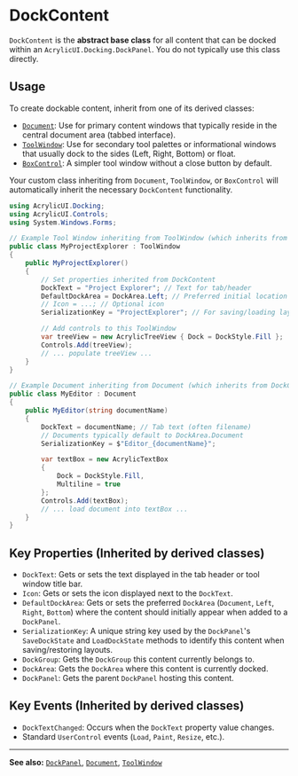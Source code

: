 # DockContent

`DockContent` is the **abstract base class** for all content that can be docked within an `AcrylicUI.Docking.DockPanel`. You do not typically use this class directly.

## Usage

To create dockable content, inherit from one of its derived classes:

*   [`Document`](Document.md): Use for primary content windows that typically reside in the central document area (tabbed interface).
*   [`ToolWindow`](ToolWindow.md): Use for secondary tool palettes or informational windows that usually dock to the sides (Left, Right, Bottom) or float.
*   [`BoxControl`](../controls/BoxControl.md): A simpler tool window without a close button by default.

Your custom class inheriting from `Document`, `ToolWindow`, or `BoxControl` will automatically inherit the necessary `DockContent` functionality.

```csharp
using AcrylicUI.Docking;
using AcrylicUI.Controls;
using System.Windows.Forms;

// Example Tool Window inheriting from ToolWindow (which inherits from DockContent)
public class MyProjectExplorer : ToolWindow
{
    public MyProjectExplorer()
    {
        // Set properties inherited from DockContent
        DockText = "Project Explorer"; // Text for tab/header
        DefaultDockArea = DockArea.Left; // Preferred initial location
        // Icon = ...; // Optional icon
        SerializationKey = "ProjectExplorer"; // For saving/loading layout

        // Add controls to this ToolWindow
        var treeView = new AcrylicTreeView { Dock = DockStyle.Fill };
        Controls.Add(treeView);
        // ... populate treeView ...
    }
}

// Example Document inheriting from Document (which inherits from DockContent)
public class MyEditor : Document
{
    public MyEditor(string documentName)
    {
        DockText = documentName; // Tab text (often filename)
        // Documents typically default to DockArea.Document
        SerializationKey = $"Editor_{documentName}"; 

        var textBox = new AcrylicTextBox 
        { 
            Dock = DockStyle.Fill, 
            Multiline = true 
        };
        Controls.Add(textBox);
        // ... load document into textBox ... 
    }
}
```

## Key Properties (Inherited by derived classes)

*   `DockText`: Gets or sets the text displayed in the tab header or tool window title bar.
*   `Icon`: Gets or sets the icon displayed next to the `DockText`.
*   `DefaultDockArea`: Gets or sets the preferred `DockArea` (`Document`, `Left`, `Right`, `Bottom`) where the content should initially appear when added to a `DockPanel`.
*   `SerializationKey`: A unique string key used by the `DockPanel`'s `SaveDockState` and `LoadDockState` methods to identify this content when saving/restoring layouts.
*   `DockGroup`: Gets the `DockGroup` this content currently belongs to.
*   `DockArea`: Gets the `DockArea` where this content is currently docked.
*   `DockPanel`: Gets the parent `DockPanel` hosting this content.

## Key Events (Inherited by derived classes)

*   `DockTextChanged`: Occurs when the `DockText` property value changes.
*   Standard `UserControl` events (`Load`, `Paint`, `Resize`, etc.).

---

**See also:** [`DockPanel`](DockPanel.md), [`Document`](Document.md), [`ToolWindow`](ToolWindow.md) 